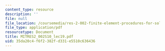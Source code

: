 ```yaml
---
content_type: resource
description: ''
file: null
file_location: /coursemedia/res-2-002-finite-element-procedures-for-solids-and-structures-spring-2010/35da20c4f6f2382fd331e5510c636436_MITRES2_002S10_lec19.pdf
file_type: application/pdf
resourcetype: Document
title: MITRES2_002S10_lec19.pdf
uid: 35da20c4-f6f2-382f-d331-e5510c636436
---
```

